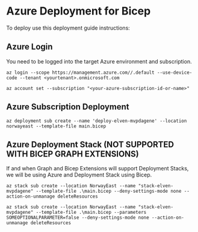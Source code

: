 # Azure Deployment for Bicep

To deploy use this deployment guide instructions:

## Azure Login

You need to be logged into the target Azure environment and subscription.

```azurecli
az login --scope https://management.azure.com//.default --use-device-code --tenant <yourtenant>.onmicrosoft.com

az account set --subscription "<your-azure-subscription-id-or-name>"
```

## Azure Subscription Deployment

```azurecli
az deployment sub create --name 'deploy-elven-mvpdagene' --location norwayeast --template-file main.bicep
```

## Azure Deployment Stack (NOT SUPPORTED WITH BICEP GRAPH EXTENSIONS)

If and when Graph and Bicep Extensions will support Deployment Stacks, we will be using Azure and Deployment Stack using Bicep.

```azurecli
az stack sub create --location NorwayEast --name "stack-elven-mvpdagene" --template-file .\main.bicep --deny-settings-mode none --action-on-unmanage deleteResources

az stack sub create --location NorwayEast --name "stack-elven-mvpdagene" --template-file .\main.bicep --parameters SOMEOPTIONALPARAMETER=false --deny-settings-mode none --action-on-unmanage deleteResources
```
